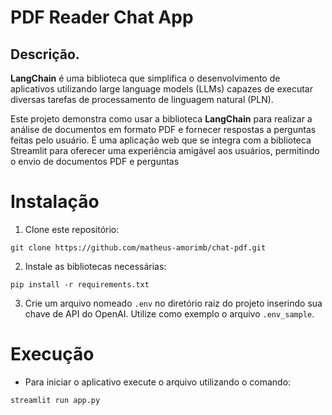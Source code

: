 # PDF Reader Chat App

## Descrição.

**LangChain** é uma biblioteca que simplifica o desenvolvimento de aplicativos utilizando large language models (LLMs) capazes de executar diversas tarefas de processamento de linguagem natural (PLN).

Este projeto demonstra como usar a biblioteca **LangChain** para realizar a análise de documentos em formato PDF e fornecer respostas a perguntas feitas pelo usuário. É uma aplicação web que se integra com a biblioteca Streamlit para oferecer uma experiência amigável aos usuários, permitindo o envio de documentos PDF e perguntas

# Instalação

1) Clone este repositório:

```
git clone https://github.com/matheus-amorimb/chat-pdf.git
```

2) Instale as bibliotecas necessárias:

```
pip install -r requirements.txt
```

3) Crie um arquivo nomeado `.env` no diretório raiz do projeto inserindo sua chave de API do OpenAI. Utilize como exemplo o arquivo `.env_sample`.

# Execução

- Para iniciar o aplicativo execute o arquivo utilizando o comando:

```
streamlit run app.py
```


